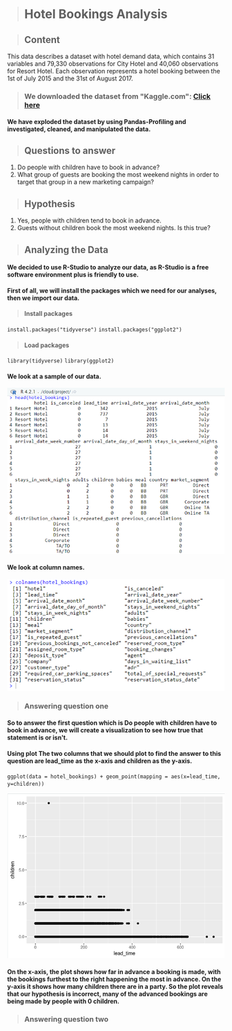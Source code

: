> # Hotel Bookings Analysis

> ## Content
This data describes a dataset with hotel demand data, which contains 31 variables and 79,330 observations for City Hotel and 40,060 observations for Resort Hotel. Each observation represents a hotel booking between the 1st of July 2015 and the 31st of August 2017.

> ### We downloaded the dataset from "Kaggle.com": [Click here](https://www.kaggle.com/datasets/mojtaba142/hotel-booking)

#### We have exploded the dataset by using Pandas-Profiling and investigated, cleaned, and manipulated the data.

> ## Questions to answer
1. Do people with children have to book in advance?
2. What group of guests are booking the most weekend nights in order to target that group in a new marketing campaign?

> ## Hypothesis
1. Yes, people with children tend to book in advance.
2. Guests without children book the most weekend nights. Is this true?


> ## Analyzing the Data

#### We decided to use R-Studio to analyze our data, as R-Studio is a free software environment plus is friendly to use.

#### First of all, we will install the packages which we need for our analyses, then we import our data.

> #### Install packages

`install.packages("tidyverse")`
`install.packages("ggplot2")`

> #### Load packages

`library(tidyverse)`
`library(ggplot2)`


#### We look at a sample of our data.

![](images/image-2.png)


#### We look at column names.

![](images/image-4.png)


> ### Answering question one

#### So to answer the first question which is **Do people with children have to book in advance**, we will create a visualization to see how true that statement is or isn't.

#### Using plot The two columns that we should plot to find the answer to this question are **lead_time** as the x-axis and **children** as the y-axis.

`ggplot(data = hotel_bookings) + geom_point(mapping = aes(x=lead_time, y=children))`

![](images/image-5.png)


#### On the x-axis, the plot shows how far in advance a booking is made, with the bookings furthest to the right happening the most in advance. On the y-axis it shows how many children there are in a party. So the plot reveals that our hypothesis is incorrect, many of the advanced bookings are being made by people with 0 children.


> ### Answering question two

#### 